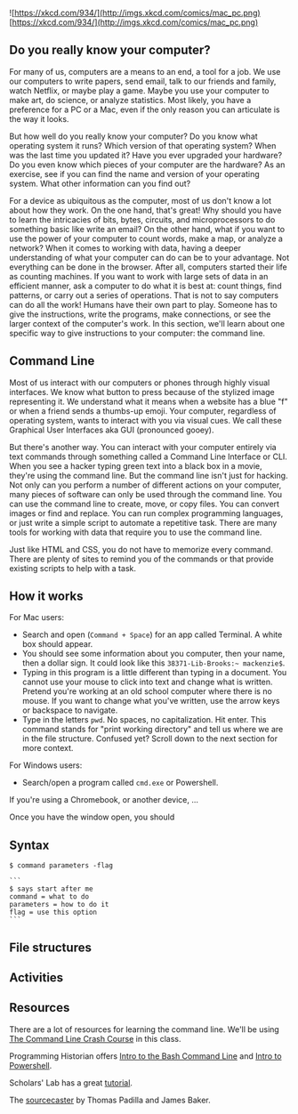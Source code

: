 ![https://xkcd.com/934/](http://imgs.xkcd.com/comics/mac_pc.png)
[https://xkcd.com/934/](http://imgs.xkcd.com/comics/mac_pc.png)

## Do you really know your computer? 
For many of us, computers are a means to an end, a tool for a job. We use our computers to write papers, send email, talk to our friends and family, watch Netflix, or maybe play a game. Maybe you use your computer to make art, do science, or analyze statistics. Most likely, you have a preference for a PC or a Mac, even if the only reason you can articulate is the way it looks. 

But how well do you really know your computer? Do you know what operating system it runs? Which version of that operating system? When was the last time you updated it? Have you ever upgraded your hardware? Do you even know which pieces of your computer are the hardware? As an exercise, see if you can find the name and version of your operating system. What other information can you find out? 

For a device as ubiquitous as the computer, most of us don't know a lot about how they work. On the one hand, that's great! Why should you have to learn the intricacies of bits, bytes, circuits, and microprocessors to do something basic like write an email? On the other hand, what if you want to use the power of your computer to count words, make a map, or analyze a network? When it comes to working with data, having a deeper understanding of what your computer can do can be to your advantage. Not everything can be done in the browser. After all, computers started their life as counting machines. If you want to work with large sets of data in an efficient manner, ask a computer to do what it is best at: count things, find patterns, or carry out a series of operations. That is not to say computers can do all the work! Humans have their own part to play. Someone has to give the instructions, write the programs, make connections, or see the larger context of the computer's work. In this section, we'll learn about one specific way to give instructions to your computer: the command line. 


## Command Line
Most of us interact with our computers or phones through highly visual interfaces. We know what button to press because of the stylized image representing it. We understand what it means when a website has a blue "f" or when a friend sends a thumbs-up emoji. Your computer, regardless of operating system, wants to interact with you via visual cues. We call these Graphical User Interfaces aka GUI (pronounced gooey). 

But there's another way. You can interact with your computer entirely via text commands through something called a Command Line Interface or CLI. When you see a hacker typing green text into a black box in a movie, they're using the command line. But the command line isn't just for hacking. Not only can you perform a number of different actions on your computer, many pieces of software can only be used through the command line. You can use the command line to create, move, or copy files. You can convert images or find and replace. You can run complex programming languages, or just write a simple script to automate a repetitive task. There are many tools for working with data that require you to use the command line. 

Just like HTML and CSS, you do not have to memorize every command. There are plenty of sites to remind you of the commands or that provide existing scripts to help with a task. 


## How it works 

For Mac users: 
* Search and open (`Command + Space`) for an app called Terminal. A white box should appear. 
* You should see some information about you computer, then your name, then a dollar sign. It could look like this `38371-Lib-Brooks:~ mackenzie$`. 
* Typing in this program is a little different than typing in a document. You cannot use your mouse to click into text and change what is written. Pretend you're working at an old school computer where there is no mouse. If you want to change what you've written, use the arrow keys or backspace to navigate. 
* Type in the letters `pwd`. No spaces, no capitalization. Hit enter. This command stands for "print working directory" and tell us where we are in the file structure. Confused yet? Scroll down to the next section for more context.


For Windows users: 
* Search/open a program called `cmd.exe` or Powershell. 

If you're using a Chromebook, or another device, ...

Once you have the window open, you should 


## Syntax

`$ command parameters -flag`

    ```
    $ says start after me
    command = what to do
    parameters = how to do it
    flag = use this option
    ```



## File structures 





## Activities 



## Resources
There are a lot of resources for learning the command line. We'll be using [The Command Line Crash Course](https://learnrubythehardway.org/book/appendixa.html) in this class. 

Programming Historian offers [Intro to the Bash Command Line](http://programminghistorian.org/lessons/intro-to-bash) and [Intro to Powershell](http://programminghistorian.org/lessons/intro-to-powershell).

Scholars' Lab has a great [tutorial](http://praxis.scholarslab.org/resources/bash/). 


The [sourcecaster](https://datapraxis.github.io/sourcecaster/) by Thomas Padilla and James Baker.


